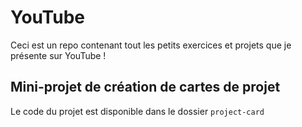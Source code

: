 # YouTube

Ceci est un repo contenant tout les petits exercices et projets que je présente sur YouTube !

## Mini-projet de création de cartes de projet

Le code du projet est disponible dans le dossier ```project-card```